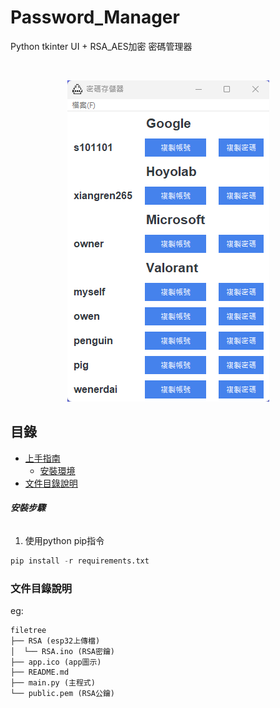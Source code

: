 # Password_Manager

Python tkinter UI + RSA_AES加密 
密碼管理器

<!-- PROJECT LOGO -->
<br />

<p align="center">
  <a href="https://github.com/20051224/Password_Manager">
    <img src="images/main.png" alt="Logo" >
  </a>
</p>
 
## 目錄

- [上手指南](#上手指南)
  - [安裝環境](#安裝步驟)
- [文件目錄說明](#文件目錄說明)

###### **安裝步驟**

1. 使用python pip指令
```python
pip install -r requirements.txt
```


### 文件目錄說明
eg:

```
filetree 
├── RSA (esp32上傳檔)
│  └── RSA.ino (RSA密鑰)
├── app.ico (app圖示)
├── README.md 
├── main.py (主程式)
└── public.pem (RSA公鑰)
```
